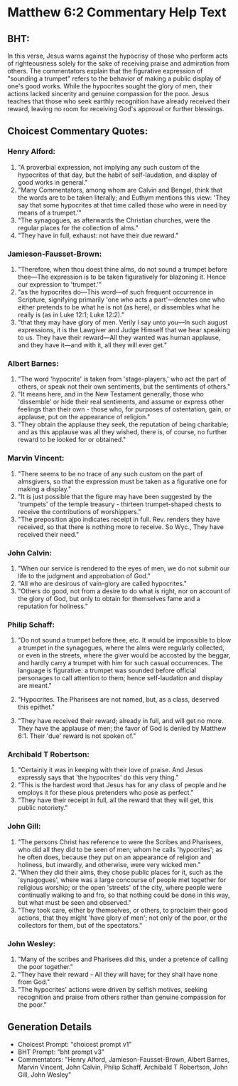 # Matthew 6:2 Commentary Help Text

## BHT:
In this verse, Jesus warns against the hypocrisy of those who perform acts of righteousness solely for the sake of receiving praise and admiration from others. The commentators explain that the figurative expression of "sounding a trumpet" refers to the behavior of making a public display of one's good works. While the hypocrites sought the glory of men, their actions lacked sincerity and genuine compassion for the poor. Jesus teaches that those who seek earthly recognition have already received their reward, leaving no room for receiving God's approval or further blessings.

## Choicest Commentary Quotes:
### Henry Alford:
1. "A proverbial expression, not implying any such custom of the hypocrites of that day, but the habit of self-laudation, and display of good works in general."
2. "Many Commentators, among whom are Calvin and Bengel, think that the words are to be taken literally; and Euthym mentions this view: 'They say that some hypocrites at that time called those who were in need by means of a trumpet.'"
3. "The synagogues, as afterwards the Christian churches, were the regular places for the collection of alms."
4. "They have in full, exhaust: not have their due reward."

### Jamieson-Fausset-Brown:
1. "Therefore, when thou doest thine alms, do not sound a trumpet before thee—The expression is to be taken figuratively for blazoning it. Hence our expression to 'trumpet.'" 
2. "as the hypocrites do—This word—of such frequent occurrence in Scripture, signifying primarily 'one who acts a part'—denotes one who either pretends to be what he is not (as here), or dissembles what he really is (as in Luke 12:1; Luke 12:2)."
3. "that they may have glory of men. Verily I say unto you—In such august expressions, it is the Lawgiver and Judge Himself that we hear speaking to us. They have their reward—All they wanted was human applause, and they have it—and with it, all they will ever get."

### Albert Barnes:
1. "The word 'hypocrite' is taken from 'stage-players,' who act the part of others, or speak not their own sentiments, but the sentiments of others."
2. "It means here, and in the New Testament generally, those who 'dissemble' or hide their real sentiments, and assume or express other feelings than their own - those who, for purposes of ostentation, gain, or applause, put on the appearance of religion."
3. "They obtain the applause they seek, the reputation of being charitable; and as this applause was all they wished, there is, of course, no further reward to be looked for or obtained."

### Marvin Vincent:
1. "There seems to be no trace of any such custom on the part of almsgivers, so that the expression must be taken as a figurative one for making a display."
2. "It is just possible that the figure may have been suggested by the 'trumpets' of the temple treasury - thirteen trumpet-shaped chests to receive the contributions of worshippers."
3. "The preposition ajpo indicates receipt in full. Rev. renders they have received, so that there is nothing more to receive. So Wyc., They have received their need."

### John Calvin:
1. "When our service is rendered to the eyes of men, we do not submit our life to the judgment and approbation of God." 
2. "All who are desirous of vain-glory are called hypocrites."
3. "Others do good, not from a desire to do what is right, nor on account of the glory of God, but only to obtain for themselves fame and a reputation for holiness."

### Philip Schaff:
1. "Do not sound a trumpet before thee, etc. It would be impossible to blow a trumpet in the synagogues, where the alms were regularly collected, or even in the streets, where the giver would be accosted by the beggar, and hardly carry a trumpet with him for such casual occurrences. The language is figurative: a trumpet was sounded before official personages to call attention to them; hence self-laudation and display are meant."

2. "Hypocrites. The Pharisees are not named, but, as a class, deserved this epithet."

3. "They have received their reward; already in full, and will get no more. They have the applause of men; the favor of God is denied by Matthew 6:1. Their 'due' reward is not spoken of."

### Archibald T Robertson:
1. "Certainly it was in keeping with their love of praise. And Jesus expressly says that 'the hypocrites' do this very thing." 
2. "This is the hardest word that Jesus has for any class of people and he employs it for these pious pretenders who pose as perfect."
3. "They have their receipt in full, all the reward that they will get, this public notoriety."

### John Gill:
1. "The persons Christ has reference to were the Scribes and Pharisees, who did all they did to be seen of men; whom he calls 'hypocrites'; as he often does, because they put on an appearance of religion and holiness, but inwardly, and otherwise, were very wicked men."
2. "When they did their alms, they chose public places for it, such as the 'synagogues', where was a large concourse of people met together for religious worship; or the open 'streets' of the city, where people were continually walking to and fro, so that nothing could be done in this way, but what must be seen and observed."
3. "They took care, either by themselves, or others, to proclaim their good actions, that they might 'have glory of men'; not only of the poor, or the collectors for them, but of the spectators."

### John Wesley:
1. "Many of the scribes and Pharisees did this, under a pretence of calling the poor together."
2. "They have their reward - All they will have; for they shall have none from God."
3. "The hypocrites' actions were driven by selfish motives, seeking recognition and praise from others rather than genuine compassion for the poor."


## Generation Details
- Choicest Prompt: "choicest prompt v1"
- BHT Prompt: "bht prompt v3"
- Commentators: "Henry Alford, Jamieson-Fausset-Brown, Albert Barnes, Marvin Vincent, John Calvin, Philip Schaff, Archibald T Robertson, John Gill, John Wesley"
